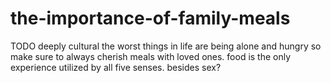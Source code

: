# the-importance-of-family-meals
TODO
deeply cultural
the worst things in life are being alone and hungry so make sure to always cherish meals with loved ones.
food is the only experience utilized by all five senses. besides sex?